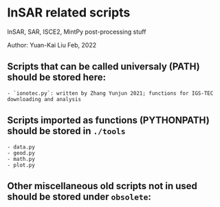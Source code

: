 # InSAR related scripts

InSAR, SAR, ISCE2, MintPy post-processing stuff

Author: Yuan-Kai Liu    Feb, 2022

## Scripts that can be called universaly (PATH) should be stored here:

    - `ionotec.py`: written by Zhang Yunjun 2021; functions for IGS-TEC downloading and analysis

## Scripts imported as functions (PYTHONPATH) should be stored in `./tools`

    - data.py
    - geod.py
    - math.py
    - plot.py

## Other miscellaneous old scripts not in used should be stored under `obsolete`:
